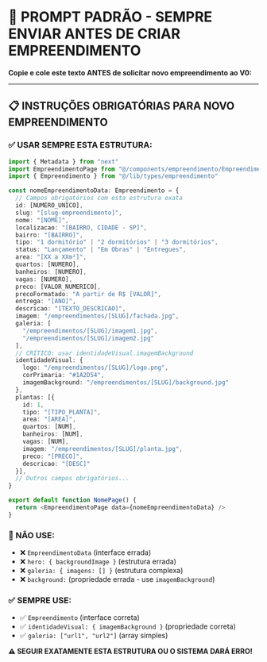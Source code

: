 # 🚨 PROMPT PADRÃO - SEMPRE ENVIAR ANTES DE CRIAR EMPREENDIMENTO

**Copie e cole este texto ANTES de solicitar novo empreendimento ao V0:**

---

## 📋 INSTRUÇÕES OBRIGATÓRIAS PARA NOVO EMPREENDIMENTO

### ✅ USAR SEMPRE ESTA ESTRUTURA:

```typescript
import { Metadata } from "next"
import EmpreendimentoPage from "@/components/empreendimento/EmpreendimentoPage"
import { Empreendimento } from "@/lib/types/empreendimento"

const nomeEmpreendimentoData: Empreendimento = {
  // Campos obrigatórios com esta estrutura exata
  id: [NUMERO_UNICO],
  slug: "[slug-empreendimento]",
  nome: "[NOME]",
  localizacao: "[BAIRRO, CIDADE - SP]",
  bairro: "[BAIRRO]",
  tipo: "1 dormitório" | "2 dormitórios" | "3 dormitórios",
  status: "Lançamento" | "Em Obras" | "Entregues",
  area: "[XX a XXm²]",
  quartos: [NUMERO],
  banheiros: [NUMERO],
  vagas: [NUMERO],
  preco: [VALOR_NUMERICO],
  precoFormatado: "A partir de R$ [VALOR]",
  entrega: "[ANO]",
  descricao: "[TEXTO_DESCRICAO]",
  imagem: "/empreendimentos/[SLUG]/fachada.jpg",
  galeria: [
    "/empreendimentos/[SLUG]/imagem1.jpg",
    "/empreendimentos/[SLUG]/imagem2.jpg"
  ],
  // CRÍTICO: usar identidadeVisual.imagemBackground
  identidadeVisual: {
    logo: "/empreendimentos/[SLUG]/logo.png",
    corPrimaria: "#1A2D54",
    imagemBackground: "/empreendimentos/[SLUG]/background.jpg"
  },
  plantas: [{
    id: 1,
    tipo: "[TIPO_PLANTA]",
    area: "[AREA]",
    quartos: [NUM],
    banheiros: [NUM],
    vagas: [NUM],
    imagem: "/empreendimentos/[SLUG]/planta.jpg",
    preco: "[PRECO]",
    descricao: "[DESC]"
  }],
  // Outros campos obrigatórios...
}

export default function NomePage() {
  return <EmpreendimentoPage data={nomeEmpreendimentoData} />
}
```

### 🚫 NÃO USE:
- ❌ `EmpreendimentoData` (interface errada)
- ❌ `hero: { backgroundImage }` (estrutura errada)
- ❌ `galeria: { imagens: [] }` (estrutura complexa)
- ❌ `background:` (propriedade errada - use `imagemBackground`)

### ✅ SEMPRE USE:
- ✅ `Empreendimento` (interface correta)
- ✅ `identidadeVisual: { imagemBackground }` (propriedade correta)
- ✅ `galeria: ["url1", "url2"]` (array simples)

**⚠️ SEGUIR EXATAMENTE ESTA ESTRUTURA OU O SISTEMA DARÁ ERRO!** 